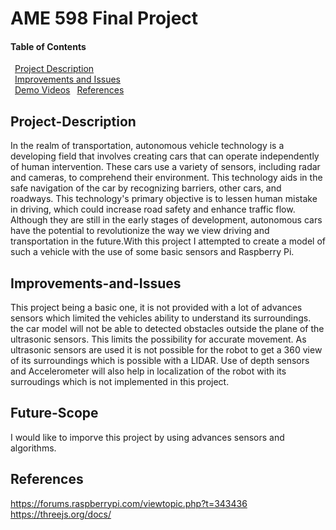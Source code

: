 # AME 598 Final Project

#### Table of Contents  
&ensp;[Project Description](#Project-Description)    
&ensp;[Improvements and Issues](#Improvements-and-Issues)  
&ensp;[Demo Videos](#Demo-Videos) 
&ensp;[References](#References)

## Project-Description  

In the realm of transportation, autonomous vehicle technology is a developing field that involves creating cars that can operate independently of human intervention. These cars use a variety of sensors, including radar and cameras, to comprehend their environment. This technology aids in the safe navigation of the car by recognizing barriers, other cars, and roadways. This technology's primary objective is to lessen human mistake in driving, which could increase road safety and enhance traffic flow. Although they are still in the early stages of development, autonomous cars have the potential to revolutionize the way we view driving and transportation in the future.With this project I attempted to create a model of such a vehicle with the use of some basic sensors and Raspberry Pi.

## Improvements-and-Issues

This project being a basic one, it is not provided with a lot of advances sensors which limited the vehicles ability to understand its surroundings. the car model will not be able to detected obstacles outside the plane of the ultrasonic sensors. This limits the possibility for accurate movement. As ultrasonic sensors are used it is not possible for the robot to get a 360 view of its surroundings which is possible with a LIDAR. Use of depth sensors and Accelerometer will also help in localization of the robot with its surroudings which is not implemented in this project.

## Future-Scope

I would like to imporve this project by using advances sensors and algorithms.


## References

https://forums.raspberrypi.com/viewtopic.php?t=343436
https://threejs.org/docs/